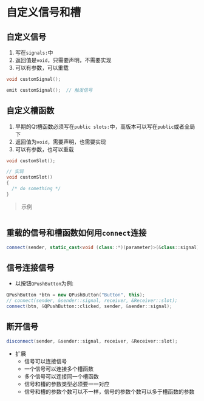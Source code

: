 # 自定义信号和槽
## 自定义信号
1. 写在`signals:`中
2. 返回值是`void`，只需要声明，不需要实现
3. 可以有参数，可以重载
```c++
void customSignal();

emit customSignal();  // 触发信号
```
## 自定义槽函数
1. 早期的Qt槽函数必须写在`public slots:`中，高版本可以写在`public`或者全局下
2. 返回值为`void`，需要声明，也需要实现
3. 可以有参数，也可以重载
```c++
void customSlot();

// 实现
void customSlot()
{
  /* do something */
}
```
> 示例
```c++

```

## 重载的信号和槽函数如何用`connect`连接
```c++
connect(sender, static_cast<void (class::*)(parameter)>(&class::signal), receiver, static_cast<void (class::*)(paramenter)>(&class::slot));
```
## 信号连接信号
- 以按钮`QPushButton`为例:
```c++
QPushButton *btn = new QPushButton("Button", this);
// connect(sender, &sender::signal, receiver, &Receiver::slot);
connect(btn, &QPushButton::clicked, sender, &sender::signal);
```
## 断开信号
```c++
disconnect(sender, &sender::signal, receiver, &Receiver::slot);
```

- 扩展
  - 信号可以连接信号
  - 一个信号可以连接多个槽函数
  - 多个信号可以连接同一个槽函数
  - 信号和槽的参数类型必须要一一对应
  - 信号和槽的参数个数可以不一样，信号的参数个数可以多于槽函数的参数
